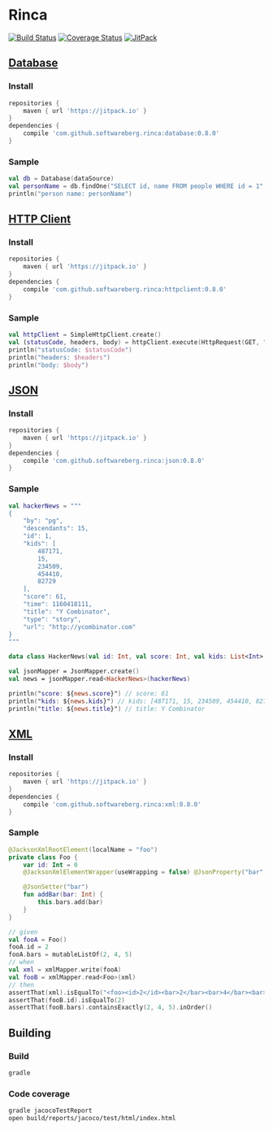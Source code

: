 # Rinca

[![Build Status](https://travis-ci.org/softwareberg/rinca.svg?branch=master)](https://travis-ci.org/softwareberg/rinca)
[![Coverage Status](https://codecov.io/github/softwareberg/rinca/badge.svg?branch=master)](https://codecov.io/github/softwareberg/rinca?branch=master)
[![JitPack](https://jitpack.io/v/softwareberg/rinca.svg)](https://jitpack.io/#softwareberg/rinca)

## [Database](https://github.com/softwareberg/rinca/tree/master/database)

### Install

```groovy
repositories {
    maven { url 'https://jitpack.io' }
}
dependencies {
    compile 'com.github.softwareberg.rinca:database:0.8.0'
}
```

### Sample

```kotlin
val db = Database(dataSource)
val personName = db.findOne("SELECT id, name FROM people WHERE id = 1", { rs -> rs.string("name") })
println("person name: personName")
```

## [HTTP Client](https://github.com/softwareberg/rinca/tree/master/httpclient)

### Install

```groovy
repositories {
    maven { url 'https://jitpack.io' }
}
dependencies {
    compile 'com.github.softwareberg.rinca:httpclient:0.8.0'
}
```

### Sample

```kotlin
val httpClient = SimpleHttpClient.create()
val (statusCode, headers, body) = httpClient.execute(HttpRequest(GET, "http://urlecho.appspot.com/echo?body=HelloWorld")).join()
println("statusCode: $statusCode")
println("headers: $headers")
println("body: $body")
```

## [JSON](https://github.com/softwareberg/rinca/tree/master/json)

### Install

```groovy
repositories {
    maven { url 'https://jitpack.io' }
}
dependencies {
    compile 'com.github.softwareberg.rinca:json:0.8.0'
}
```

### Sample

```kotlin
val hackerNews = """
{
    "by": "pg",
    "descendants": 15,
    "id": 1,
    "kids": [
        487171,
        15,
        234509,
        454410,
        82729
    ],
    "score": 61,
    "time": 1160418111,
    "title": "Y Combinator",
    "type": "story",
    "url": "http://ycombinator.com"
}
"""

data class HackerNews(val id: Int, val score: Int, val kids: List<Int> = emptyList(), val time: Int, val title: String, val text: String?, val url: String?, val type: String = "story")

val jsonMapper = JsonMapper.create()
val news = jsonMapper.read<HackerNews>(hackerNews)

println("score: ${news.score}") // score: 61
println("kids: ${news.kids}") // kids: [487171, 15, 234509, 454410, 82729]
println("title: ${news.title}") // title: Y Combinator
```

## [XML](https://github.com/softwareberg/rinca/tree/master/xml)

### Install

```groovy
repositories {
    maven { url 'https://jitpack.io' }
}
dependencies {
    compile 'com.github.softwareberg.rinca:xml:0.8.0'
}
```

### Sample

```kotlin
@JacksonXmlRootElement(localName = "foo")
private class Foo {
    var id: Int = 0
    @JacksonXmlElementWrapper(useWrapping = false) @JsonProperty("bar") var bars: MutableList<Int> = mutableListOf()

    @JsonSetter("bar")
    fun addBar(bar: Int) {
        this.bars.add(bar)
    }
}

// given
val fooA = Foo()
fooA.id = 2
fooA.bars = mutableListOf(2, 4, 5)
// when
val xml = xmlMapper.write(fooA)
val fooB = xmlMapper.read<Foo>(xml)
// then
assertThat(xml).isEqualTo("<foo><id>2</id><bar>2</bar><bar>4</bar><bar>5</bar></foo>")
assertThat(fooB.id).isEqualTo(2)
assertThat(fooB.bars).containsExactly(2, 4, 5).inOrder()
```

## Building

### Build

```bash
gradle
```

### Code coverage

```bash
gradle jacocoTestReport
open build/reports/jacoco/test/html/index.html
```
